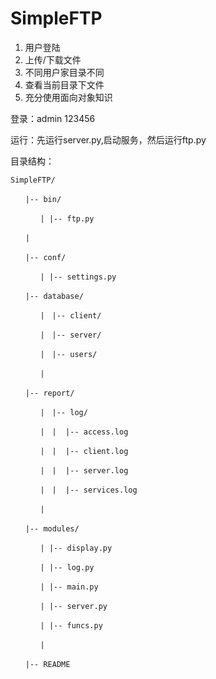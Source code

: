 # SimpleFTP
1. 用户登陆
2. 上传/下载文件
3. 不同用户家目录不同
4. 查看当前目录下文件
5. 充分使用面向对象知识


登录：admin 123456

运行：先运行server.py,启动服务，然后运行ftp.py

目录结构：

`SimpleFTP/`

`　　|-- bin/`

`　　　　| |-- ftp.py`

`　　|`

`　　|-- conf/`

`　　　　| |-- settings.py`

`　　|-- database/`

`　　　　|　|-- client/`

`　　　　|　|-- server/`

`　　　　|　|-- users/`

`　　　　| `

`　　|-- report/`

`　　　　|　|-- log/`

`　　　　|　|  |-- access.log`

`　　　　|　|  |-- client.log`

`　　　　|　|  |-- server.log`

`　　　　|　|  |-- services.log`
        
`　　　　| `

`　　|-- modules/`

`　　　　| |-- display.py`

`　　　　| |-- log.py`

`　　　　| |-- main.py`

`　　　　| |-- server.py`

`　　　　| |-- funcs.py`


`　　　　|`

`　　|-- README`
